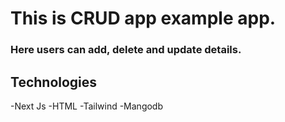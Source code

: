 # This is CRUD app example app.

### Here users can add, delete and update details.

## Technologies

-Next Js
-HTML
-Tailwind
-Mangodb
